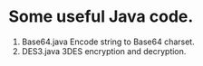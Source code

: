 Some useful Java code.  
=======
1. Base64.java Encode string to Base64 charset.  
2. DES3.java 3DES encryption and decryption.
